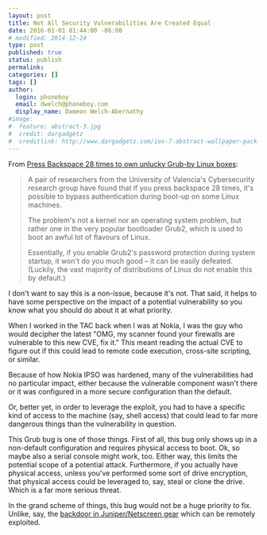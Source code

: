 ```yaml
---
layout: post
title: Not All Security Vulnerabilities Are Created Equal
date: 2016-01-01 01:44:00 -08:00
# modified: 2014-12-24
type: post
published: true
status: publish
permalink: 
categories: []
tags: []
author:
  login: phoneboy
  email: dwelch@phoneboy.com
  display_name: Dameon Welch-Abernathy
#image:
#  feature: abstract-3.jpg
#  credit: dargadgetz
#  creditlink: http://www.dargadgetz.com/ios-7-abstract-wallpaper-pack-for-iphone-5-and-ipod-touch-retina/
---
```

From [Press Backspace 28 times to own unlucky Grub-by Linux boxes](http://www.theregister.co.uk/2015/12/17/press_backspace_28_times_to_own_any_grubby_linux_box/):

> A pair of researchers from the University of Valencia's Cybersecurity research group have found that if you press backspace 28 times, it's possible to bypass authentication during boot-up on some Linux machines.
>
> The problem's not a kernel nor an operating system problem, but rather one in the very popular bootloader Grub2, which is used to boot an awful lot of flavours of Linux.
> 
> Essentially, if you enable Grub2's password protection during system startup, it won't do you much good – it can be easily defeated. (Luckily, the vast majority of distributions of Linux do not enable this by default.)

I don't want to say this is a non-issue, because it's not.
That said, it helps to have some perspective on the impact of a potential
vulnerability so you know what you should do about it at what priority.

When I worked in the TAC back when I was at Nokia, I was the guy who would
decipher the latest "OMG, my scanner found your firewalls are vulnerable to
this new CVE, fix it." This meant reading the actual CVE to figure out if
this could lead to remote code execution, cross-site scripting, or similar.

Because of how Nokia IPSO was hardened, many of the vulnerabilities had
no particular impact, either because the vulnerable component wasn't there
or it was configured in a more secure configuration than the default.

Or, better yet, in order to leverage the exploit, you had to have a
specific kind of access to the machine (say, shell access) that could
lead to far more dangerous things than the vulnerability in question.

This Grub bug is one of those things. First of all, this bug only shows up in
a non-default configuration and requires physical access to boot. Ok, so maybe
also a serial console might work, too. Either way, this limits the potential
scope of a potential attack. Furthermore, if you actually have physical
access, unless you've performed some sort of drive encryption, that physical
access could be leveraged to, say, steal or clone the drive. Which is a far
more serious threat.

In the grand scheme of things, this bug would not be a huge priority to fix.
Unlike, say, the [backdoor in Juniper/Netscreen gear](https://www.techdirt.com/articles/20151219/07481133129/us-govt-agencies-freak-out-over-juniper-backdoor-perhaps-theyll-now-realize-why-backdoors-are-mistake.shtml)
which can be remotely exploited.